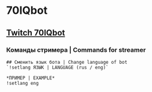 # 70IQbot

## [Twitch 70IQbot](https://www.twitch.tv/70iqbot)

### Команды стримера | Commands for streamer
```
## Сменить язык бота | Change language of bot
`!setlang ЯЗЫК | LANGUAGE (rus / eng)`

*ПРИМЕР | EXAMPLE*
!setlang eng
```

